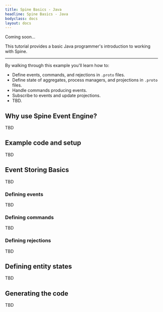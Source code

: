 ```yaml
---
title: Spine Basics - Java
headline: Spine Basics - Java
bodyclass: docs
layout: docs
---
```

<p class="coming-soon">Coming soon...</p>

<p class="lead">This tutorial provides a basic Java programmer's introduction to
working with Spine.</p>
<hr>

By walking through this example you'll learn how to:

- Define events, commands, and rejections in `.proto` files.
- Define state of aggregates, process managers, and projections in `.proto` files.
- Handle commands producing events.
- Subscribe to events and update projections.
- TBD.

## Why use Spine Event Engine?

TBD

## Example code and setup

TBD

## Event Storing Basics

TBD

### Defining events

TBD

### Defining commands

TBD

### Defining rejections

TBD

## Defining entity states

TBD

## Generating the code

TBD
